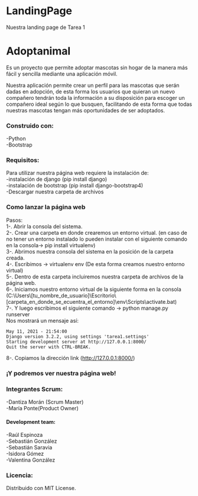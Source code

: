 # LandingPage
Nuestra landing page de Tarea 1
<h1> Adoptanimal </h1>
Es un proyecto que permite
adoptar mascotas sin hogar de la manera más
fácil y sencilla mediante una aplicación móvil.

Nuestra aplicación permite crear un perfil para las
mascotas que serán dadas en adopción, de esta
forma los usuarios que quieran un nuevo
compañero tendrán toda la información a su
disposición para escoger un compañero ideal
según lo que busquen, facilitando de esta forma
que todas nuestras mascotas tengan más
oportunidades de ser adoptados. 

<h3> Construido con: </h3>
-Python <br />
-Bootstrap

<h3> Requisitos: </h3>
Para utilizar nuestra página web requiere la instalación de:<br />
-instalación de django (pip install django)<br />
-instalación de bootstrap (pip install django-bootstrap4)<br />
-Descargar nuestra carpeta de archivos<br />

<h3> Como lanzar la página web </h3>
Pasos:<br />
1-. Abrir la consola del sistema.<br />
2-. Crear una carpeta en donde crearemos un entorno virtual. (en caso de no tener un entorno instalado lo pueden instalar con el siguiente comando en la consola-> pip install virtualenv)<br />
3-. Abrimos nuestra consola del sistema en la posición de la carpeta creada.<br />
4-. Escribimos -> virtualenv env (De esta forma creamos nuestro entorno virtual)<br />
5-. Dentro de esta carpeta incluiremos nuestra carpeta de archivos de la página web.<br />
6-. Iniciamos nuestro entorno virtual de la siguiente forma en la consola (C:\Users\[tu_nombre_de_usuario]\Escritorio\[carpeta_en_donde_se_ecuentra_el_entorno]\env\Scripts\activate.bat)<br />
7-. Y luego escribimos el siguiente comando -> python manage.py runserver<br />
Nos mostrará un mensaje así:<br />

```System check identified no issues (0 silenced).
May 11, 2021 - 21:54:00
Django version 3.2.2, using settings 'tarea1.settings'
Starting development server at http://127.0.0.1:8000/
Quit the server with CTRL-BREAK.

```
8-. Copiamos la dirección link (http://127.0.0.1:8000/)
 ### ¡Y podremos ver nuestra página web!


<h3> Integrantes Scrum: </h3>
-Dantiza Morán (Scrum Master)<br />
-María Ponte(Product Owner)<br />
<h4>Development team:</h4>
-Raúl Espinoza<br />
-Sebastián González<br />
-Sebastián Saravia<br />
-Isidora Gómez <br />
-Valentina González<br />

<h3> Licencia: </h3>
Distribuido con MIT License.
